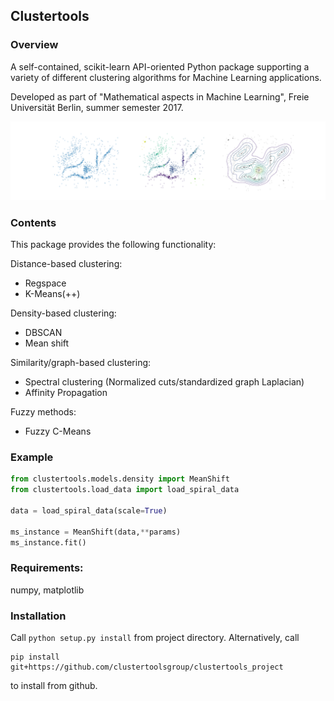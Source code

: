 

## Clustertools

### Overview

A self-contained, scikit-learn API-oriented Python package supporting a variety of different clustering algorithms for Machine Learning applications.

Developed as part of "Mathematical aspects in Machine Learning", Freie Universität Berlin, summer semester 2017.

![](https://raw.githubusercontent.com/clustertoolsgroup/clustertools_project/master/images/meanshift_examples.png)

### Contents
This package provides the following functionality:

Distance-based clustering:

- Regspace
- K-Means(++)

Density-based clustering:

- DBSCAN
- Mean shift

Similarity/graph-based clustering:

- Spectral clustering (Normalized cuts/standardized graph Laplacian)
- Affinity Propagation 

Fuzzy methods:

- Fuzzy C-Means

### Example

```python
from clustertools.models.density import MeanShift
from clustertools.load_data import load_spiral_data

data = load_spiral_data(scale=True)

ms_instance = MeanShift(data,**params)
ms_instance.fit()
```

### Requirements:
numpy, matplotlib

### Installation
Call
```python setup.py install```
from project directory. Alternatively, call
```
pip install git+https://github.com/clustertoolsgroup/clustertools_project
``` 
to install from github.


